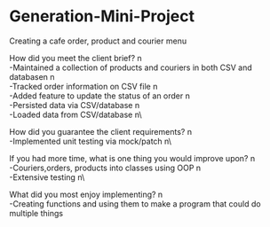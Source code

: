 # Generation-Mini-Project
Creating a cafe order, product and courier menu

How did you meet the client brief? n\
-Maintained a collection of products and couriers in both CSV and databasen n\
-Tracked order information on CSV file n\
-Added feature to update the status of an order n\
-Persisted data via CSV/database n\
-Loaded data from CSV/database n\

How did you guarantee the client requirements? n\
-Implemented unit testing via mock/patch n\

If you had more time, what is one thing you would improve upon? n\
-Couriers,orders, products into classes using OOP n\
-Extensive testing n\

What did you most enjoy implementing? n\
-Creating functions and using them to make a program that could do multiple things 